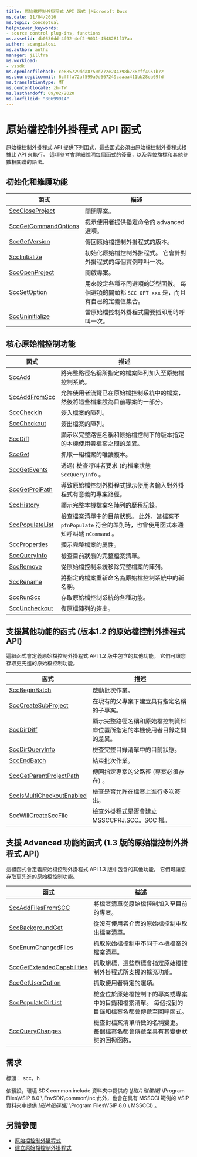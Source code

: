 ```yaml
---
title: 原始檔控制外掛程式 API 函式 |Microsoft Docs
ms.date: 11/04/2016
ms.topic: conceptual
helpviewer_keywords:
- source control plug-ins, functions
ms.assetid: 4b0536dd-4f92-4ef2-9031-4548281f37aa
author: acangialosi
ms.author: anthc
manager: jillfra
ms.workload:
- vssdk
ms.openlocfilehash: ce685729dda8750d772e244398b736cff4951b72
ms.sourcegitcommit: 6cfffa72af599a9d667249caaaa411bb28ea69fd
ms.translationtype: MT
ms.contentlocale: zh-TW
ms.lasthandoff: 09/02/2020
ms.locfileid: "80699914"
---
```

# <a name="source-control-plug-in-api-functions"></a>原始檔控制外掛程式 API 函式
原始檔控制外掛程式 API 提供下列函式，這些函式必須由原始檔控制外掛程式根據此 API 來執行。 這項參考會詳細說明每個函式的簽章，以及與位旗標和其他參數相關聯的語法。

## <a name="initialization-and-housekeeping-functions"></a>初始化和維護功能

|函式|描述|
|--------------|-----------------|
|[SccCloseProject](../extensibility/scccloseproject-function.md)|關閉專案。|
|[SccGetCommandOptions](../extensibility/sccgetcommandoptions-function.md)|提示使用者提供指定命令的 advanced 選項。|
|[SccGetVersion](../extensibility/sccgetversion-function.md)|傳回原始檔控制外掛程式的版本。|
|[SccInitialize](../extensibility/sccinitialize-function.md)|初始化原始檔控制外掛程式。 它會針對外掛程式的每個實例呼叫一次。|
|[SccOpenProject](../extensibility/sccopenproject-function.md)|開啟專案。|
|[SccSetOption](../extensibility/sccsetoption-function.md)|用來設定各種不同選項的泛型函數。 每個選項的開頭都 `SCC_OPT_xxx` 是，而且有自己的定義值集合。|
|[SccUninitialize](../extensibility/sccuninitialize-function.md)|當原始檔控制外掛程式需要插即用時呼叫一次。|

## <a name="core-source-control-functions"></a>核心原始檔控制功能

|函式|描述|
|--------------|-----------------|
|[SccAdd](../extensibility/sccadd-function.md)|將完整路徑名稱所指定的檔案陣列加入至原始檔控制系統。|
|[SccAddFromScc](../extensibility/sccaddfromscc-function.md)|允許使用者流覽已在原始檔控制系統中的檔案，然後將這些檔案設為目前專案的一部分。|
|[SccCheckin](../extensibility/scccheckin-function.md)|簽入檔案的陣列。|
|[SccCheckout](../extensibility/scccheckout-function.md)|簽出檔案的陣列。|
|[SccDiff](../extensibility/sccdiff-function.md)|顯示以完整路徑名稱和原始檔控制下的版本指定的本機使用者檔案之間的差異。|
|[SccGet](../extensibility/sccget-function.md)|抓取一組檔案的唯讀複本。|
|[SccGetEvents](../extensibility/sccgetevents-function.md)|透過) 檢查呼叫者要求 (的檔案狀態 `SccQueryInfo` 。|
|[SccGetProjPath](../extensibility/sccgetprojpath-function.md)|導致原始檔控制外掛程式提示使用者輸入對外掛程式有意義的專案路徑。|
|[SccHistory](../extensibility/scchistory-function.md)|顯示完整本機檔案名陣列的歷程記錄。|
|[SccPopulateList](../extensibility/sccpopulatelist-function.md)|檢查檔案清單中的目前狀態。 此外，當檔案不 `pfnPopulate` 符合的準則時，也會使用函式來通知呼叫端 `nCommand` 。|
|[SccProperties](../extensibility/sccproperties-function.md)|顯示完整檔案的屬性。|
|[SccQueryInfo](../extensibility/sccqueryinfo-function.md)|檢查目前狀態的完整檔案清單。|
|[SccRemove](../extensibility/sccremove-function.md)|從原始檔控制系統移除完整檔案的陣列。|
|[SccRename](../extensibility/sccrename-function.md)|將指定的檔案重新命名為原始檔控制系統中的新名稱。|
|[SccRunScc](../extensibility/sccrunscc-function.md)|存取原始檔控制系統的各種功能。|
|[SccUncheckout](../extensibility/sccuncheckout-function.md)|復原檔陣列的簽出。|

## <a name="functions-that-support-additional-capability-version-12-of-the-source-control-plug-in-api"></a>支援其他功能的函式 (版本1.2 的原始檔控制外掛程式 API) 
 這組函式會定義原始檔控制外掛程式 API 1.2 版中包含的其他功能。 它們可讓您存取更先進的原始檔控制功能。

|函式|描述|
|--------------|-----------------|
|[SccBeginBatch](../extensibility/sccbeginbatch-function.md)|啟動批次作業。|
|[SccCreateSubProject](../extensibility/scccreatesubproject-function.md)|在現有的父專案下建立具有指定名稱的子專案。|
|[SccDirDiff](../extensibility/sccdirdiff-function.md)|顯示完整路徑名稱和原始檔控制資料庫位置所指定的本機使用者目錄之間的差異。|
|[SccDirQueryInfo](../extensibility/sccdirqueryinfo-function.md)|檢查完整目錄清單中的目前狀態。|
|[SccEndBatch](../extensibility/sccendbatch-function.md)|結束批次作業。|
|[SccGetParentProjectPath](../extensibility/sccgetparentprojectpath-function.md)|傳回指定專案的父路徑 (專案必須存在) 。|
|[SccIsMultiCheckoutEnabled](../extensibility/sccismulticheckoutenabled-function.md)|檢查是否允許在檔案上進行多次簽出。|
|[SccWillCreateSccFile](../extensibility/sccwillcreatesccfile-function.md)|檢查外掛程式是否會建立 MSSCCPRJ.SCC。SCC 檔。|

## <a name="functions-that-support-advanced-capability-version-13-of-the-source-control-plug-in-api"></a>支援 Advanced 功能的函式 (1.3 版的原始檔控制外掛程式 API) 
 這組函式會定義原始檔控制外掛程式 API 1.3 版中包含的其他功能。 它們可讓您存取更先進的原始檔控制功能。

|函式|描述|
|--------------|-----------------|
|[SccAddFilesFromSCC](../extensibility/sccaddfilesfromscc-function.md)|將檔案清單從原始檔控制加入至目前的專案。|
|[SccBackgroundGet](../extensibility/sccbackgroundget-function.md)|從沒有使用者介面的原始檔控制中取出檔案清單。|
|[SccEnumChangedFiles](../extensibility/sccenumchangedfiles-function.md)|抓取原始檔控制中不同于本機檔案的檔案清單。|
|[SccGetExtendedCapabilities](../extensibility/sccgetextendedcapabilities-function.md)|抓取旗標，這些旗標會指定原始檔控制外掛程式所支援的擴充功能。|
|[SccGetUserOption](../extensibility/sccgetuseroption-function.md)|抓取使用者特定的選項。|
|[SccPopulateDirList](../extensibility/sccpopulatedirlist-function.md)|檢查位於原始檔控制下的專案或專案中的目錄和檔案清單。 每個找到的目錄和檔案名都會傳遞至回呼函式。|
|[SccQueryChanges](../extensibility/sccquerychanges-function.md)|檢查對檔案清單所做的名稱變更。 每個檔案名都會傳遞至具有其變更狀態的回撥函數。|

## <a name="requirements"></a>需求
 標頭： scc。h

 依預設，環境 SDK common include 資料夾中提供的 (*[磁片磁碟機]* \Program Files\VSIP 8.0 \ EnvSDK\common\inc;此外，也會在具有 MSSCCI 範例的 VSIP 資料夾中提供 *[磁片磁碟機]* \Program Files\VSIP 8.0 \ MSSCCI) 。

## <a name="see-also"></a>另請參閱
- [原始檔控制外掛程式](../extensibility/source-control-plug-ins.md)
- [建立原始檔控制外掛程式](../extensibility/internals/creating-a-source-control-plug-in.md)
